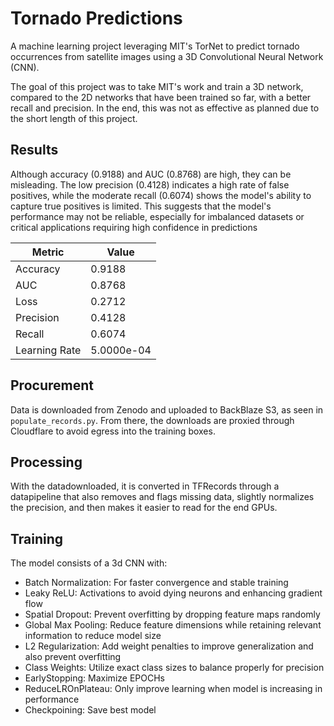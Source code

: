 # Tornado Predictions

A machine learning project leveraging MIT's TorNet to predict tornado occurrences from satellite images using a 3D Convolutional Neural Network (CNN).

The goal of this project was to take MIT's work and train a 3D network, compared to the 2D networks that have been trained so far, with a better recall and precision. In the end, this was not as effective as planned due to the short length of this project. 

## Results
Although accuracy (0.9188) and AUC (0.8768) are high, they can be misleading. The low precision (0.4128) indicates a high rate of false positives, while the moderate recall (0.6074) shows the model's ability to capture true positives is limited. This suggests that the model's performance may not be reliable, especially for imbalanced datasets or critical applications requiring high confidence in predictions

| Metric            | Value |
|-------------------|------------|
| Accuracy          | 0.9188     |
| AUC               | 0.8768     |
| Loss              | 0.2712     |
| Precision         | 0.4128     |
| Recall            | 0.6074     |
| Learning Rate     | 5.0000e-04 |

## Procurement 

Data is downloaded from Zenodo and uploaded to BackBlaze S3, as seen in `populate_records.py`. From there, the downloads are proxied through Cloudflare to avoid egress into the training boxes. 

## Processing 

With the datadownloaded, it is converted in TFRecords through a datapipeline that also removes and flags missing data, slightly normalizes the precision, and then makes it easier to read for the end GPUs. 
 

## Training 

The model consists of a 3d CNN with:
- Batch Normalization: For faster convergence and stable training
- Leaky ReLU: Activations to avoid dying neurons and enhancing gradient flow
- Spatial Dropout: Prevent overfitting by dropping feature maps randomly
- Global Max Pooling: Reduce feature dimensions while retaining relevant information to reduce model size
- L2 Regularization: Add weight penalties to improve generalization and also prevent overfitting
- Class Weights: Utilize exact class sizes to balance properly for precision
- EarlyStopping: Maximize EPOCHs
- ReduceLROnPlateau: Only improve learning when model is increasing in performance
- Checkpoining: Save best model